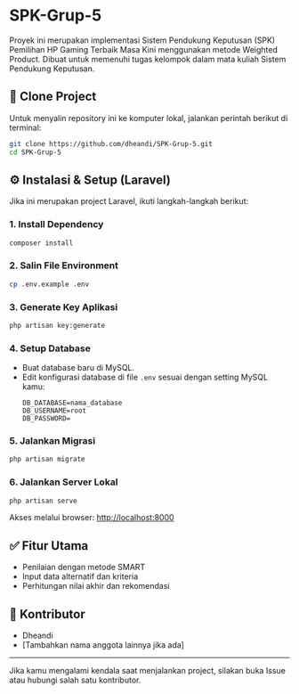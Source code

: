 # SPK-Grup-5

Proyek ini merupakan implementasi Sistem Pendukung Keputusan (SPK) Pemilihan HP Gaming Terbaik Masa Kini menggunakan metode Weighted Product. Dibuat untuk memenuhi tugas kelompok dalam mata kuliah Sistem Pendukung Keputusan.

## 📂 Clone Project

Untuk menyalin repository ini ke komputer lokal, jalankan perintah berikut di terminal:

```bash
git clone https://github.com/dheandi/SPK-Grup-5.git
cd SPK-Grup-5
```

## ⚙️ Instalasi & Setup (Laravel)

Jika ini merupakan project Laravel, ikuti langkah-langkah berikut:

### 1. Install Dependency
```bash
composer install
```

### 2. Salin File Environment
```bash
cp .env.example .env
```

### 3. Generate Key Aplikasi
```bash
php artisan key:generate
```

### 4. Setup Database
- Buat database baru di MySQL.
- Edit konfigurasi database di file `.env` sesuai dengan setting MySQL kamu:
  ```env
  DB_DATABASE=nama_database
  DB_USERNAME=root
  DB_PASSWORD=
  ```

### 5. Jalankan Migrasi
```bash
php artisan migrate
```

### 6. Jalankan Server Lokal
```bash
php artisan serve
```

Akses melalui browser: [http://localhost:8000](http://localhost:8000)

## ✅ Fitur Utama
- Penilaian dengan metode SMART
- Input data alternatif dan kriteria
- Perhitungan nilai akhir dan rekomendasi

## 👥 Kontributor
- Dheandi
- [Tambahkan nama anggota lainnya jika ada]

---

Jika kamu mengalami kendala saat menjalankan project, silakan buka Issue atau hubungi salah satu kontributor.
